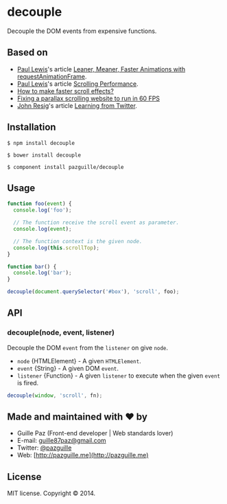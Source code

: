 # decouple

Decouple the DOM events from expensive functions.

## Based on
- [Paul Lewis](https://twitter.com/aerotwist)'s article [Leaner, Meaner, Faster Animations with requestAnimationFrame](http://www.html5rocks.com/en/tutorials/speed/animations).
- [Paul Lewis](https://twitter.com/aerotwist)'s article [Scrolling Performance](http://www.html5rocks.com/en/tutorials/speed/scrolling).
- [How to make faster scroll effects?](https://gist.github.com/Warry/4254579)
- [Fixing a parallax scrolling website to run in 60 FPS](http://kristerkari.github.io/adventures-in-webkit-land/blog/2013/08/30/fixing-a-parallax-scrolling-website-to-run-in-60-fps/)
- [John Resig](https://twitter.com/jeresig)'s article [Learning from Twitter](http://ejohn.org/blog/learning-from-twitter/).


## Installation

    $ npm install decouple

    $ bower install decouple

    $ component install pazguille/decouple

## Usage
```js
function foo(event) {
  console.log('foo');

  // The function receive the scroll event as parameter.
  console.log(event);

  // The function context is the given node.
  console.log(this.scrollTop);
}

function bar() {
  console.log('bar');
}

decouple(document.querySelector('#box'), 'scroll', foo);
```

## API

### decouple(node, event, listener)
Decouple the DOM `event` from the `listener` on give `node`.
- `node` {HTMLElement} - A given `HTMLElement`.
- `event` {String} - A given DOM `event`.
- `listener` {Function} - A given `listener` to execute when the given `event` is fired.

```js
decouple(window, 'scroll', fn);
```

## Made and maintained with ❤ by
- Guille Paz (Front-end developer | Web standards lover)
- E-mail: [guille87paz@gmail.com](mailto:guille87paz@gmail.com)
- Twitter: [@pazguille](http://twitter.com/pazguille)
- Web: [http://pazguille.me](http://pazguille.me)

## License
MIT license. Copyright © 2014.
